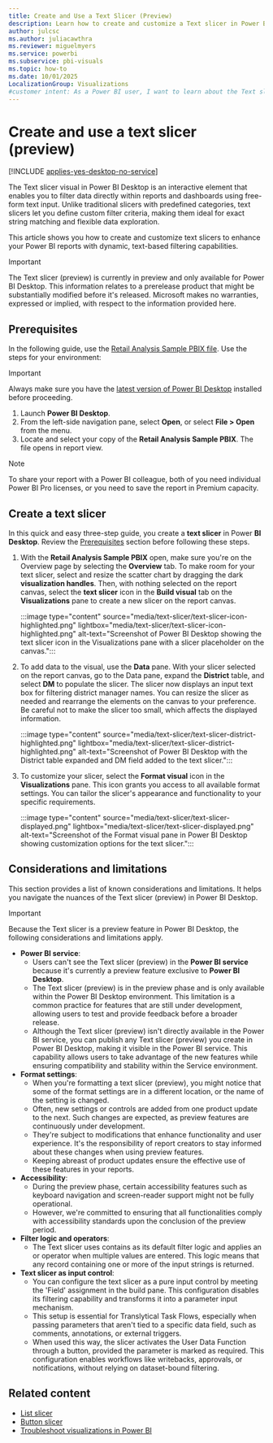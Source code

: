 ```yaml
---
title: Create and Use a Text Slicer (Preview)
description: Learn how to create and customize a Text slicer in Power BI Desktop for dynamic data filtering. Follow step-by-step instructions to enhance your reports with interactive text-based filters.
author: julcsc
ms.author: juliacawthra
ms.reviewer: miguelmyers
ms.service: powerbi
ms.subservice: pbi-visuals
ms.topic: how-to
ms.date: 10/01/2025
LocalizationGroup: Visualizations
#customer intent: As a Power BI user, I want to learn about the Text slicer (preview) feature in Power BI Desktop, including how to create and customize it, so I can enhance my reports with interactive filtering options.
---
```


# Create and use a text slicer (preview)

[!INCLUDE [applies-yes-desktop-no-service](../includes/applies-yes-desktop-no-service.md)]

The Text slicer visual in Power BI Desktop is an interactive element that enables you to filter data directly within reports and dashboards using free-form text input. Unlike traditional slicers with predefined categories, text slicers let you define custom filter criteria, making them ideal for exact string matching and flexible data exploration.

This article shows you how to create and customize text slicers to enhance your Power BI reports with dynamic, text-based filtering capabilities.

> [!IMPORTANT]
> The Text slicer (preview) is currently in preview and only available for Power BI Desktop. This information relates to a prerelease product that might be substantially modified before it's released. Microsoft makes no warranties, expressed or implied, with respect to the information provided here.

## Prerequisites

In the following guide, use the [Retail Analysis Sample PBIX file](https://download.microsoft.com/download/9/6/D/96DDC2FF-2568-491D-AAFA-AFDD6F763AE3/Retail%20Analysis%20Sample%20PBIX.pbix). Use the steps for your environment:

> [!IMPORTANT]
> Always make sure you have the [latest version of Power BI Desktop](https://www.microsoft.com/en-us/download/details.aspx?id=58494) installed before proceeding.

1. Launch **Power BI Desktop**.
1. From the left-side navigation pane, select **Open**, or select **File > Open** from the menu.
1. Locate and select your copy of the **Retail Analysis Sample PBIX**. The file opens in report view.

> [!NOTE]
> To share your report with a Power BI colleague, both of you need individual Power BI Pro licenses, or you need to save the report in Premium capacity.

## Create a text slicer

In this quick and easy three-step guide, you create a **text slicer** in Power **BI Desktop**. Review the [Prerequisites](#prerequisites) section before following these steps.

1. With the **Retail Analysis Sample PBIX** open, make sure you're on the Overview page by selecting the **Overview** tab. To make room for your text slicer, select and resize the scatter chart by dragging the dark **visualization handles**. Then, with nothing selected on the report canvas, select the **text slicer** icon in the **Build visual** tab on the **Visualizations** pane to create a new slicer on the report canvas.

   :::image type="content" source="media/text-slicer/text-slicer-icon-highlighted.png" lightbox="media/text-slicer/text-slicer-icon-highlighted.png" alt-text="Screenshot of Power BI Desktop showing the text slicer icon in the Visualizations pane with a slicer placeholder on the canvas.":::

1. To add data to the visual, use the **Data** pane. With your slicer selected on the report canvas, go to the Data pane, expand the **District** table, and select **DM** to populate the slicer. The slicer now displays an input text box for filtering district manager names. You can resize the slicer as needed and rearrange the elements on the canvas to your preference. Be careful not to make the slicer too small, which affects the displayed information.

   :::image type="content" source="media/text-slicer/text-slicer-district-highlighted.png" lightbox="media/text-slicer/text-slicer-district-highlighted.png" alt-text="Screenshot of Power BI Desktop with the District table expanded and DM field added to the text slicer.":::

1. To customize your slicer, select the **Format visual** icon in the **Visualizations** pane. This icon grants you access to all available format settings. You can tailor the slicer's appearance and functionality to your specific requirements.

   :::image type="content" source="media/text-slicer/text-slicer-displayed.png" lightbox="media/text-slicer/text-slicer-displayed.png" alt-text="Screenshot of the Format visual pane in Power BI Desktop showing customization options for the text slicer.":::

## Considerations and limitations

This section provides a list of known considerations and limitations. It helps you navigate the nuances of the Text slicer (preview) in Power BI Desktop.

> [!IMPORTANT]
> Because the Text slicer is a preview feature in Power BI Desktop, the following considerations and limitations apply.

- **Power BI service**:
  - Users can't see the Text slicer (preview) in the **Power BI service** because it's currently a preview feature exclusive to **Power BI Desktop**.
  - The Text slicer (preview) is in the preview phase and is only available within the Power BI Desktop environment. This limitation is a common practice for features that are still under development, allowing users to test and provide feedback before a broader release.
  - Although the Text slicer (preview) isn't directly available in the Power BI service, you can publish any Text slicer (preview) you create in Power BI Desktop, making it visible in the Power BI service. This capability allows users to take advantage of the new features while ensuring compatibility and stability within the Service environment.
- **Format settings**:
  - When you're formatting a text slicer (preview), you might notice that some of the format settings are in a different location, or the name of the setting is changed.
  - Often, new settings or controls are added from one product update to the next. Such changes are expected, as preview features are continuously under development.
  - They're subject to modifications that enhance functionality and user experience. It's the responsibility of report creators to stay informed about these changes when using preview features.
  - Keeping abreast of product updates ensure the effective use of these features in your reports.
- **Accessibility**:
  - During the preview phase, certain accessibility features such as keyboard navigation and screen-reader support might not be fully operational.
  - However, we're committed to ensuring that all functionalities comply with accessibility standards upon the conclusion of the preview period.
- **Filter logic and operators**:
  - The Text slicer uses contains as its default filter logic and applies an or operator when multiple values are entered. This logic means that any record containing one or more of the input strings is returned.
- **Text slicer as input control**:
  - You can configure the text slicer as a pure input control by meeting the 'Field' assignment in the build pane. This configuration disables its filtering capability and transforms it into a parameter input mechanism.
  - This setup is essential for Translytical Task Flows, especially when passing parameters that aren't tied to a specific data field, such as comments, annotations, or external triggers.
  - When used this way, the slicer activates the User Data Function through a button, provided the parameter is marked as required. This configuration enables workflows like writebacks, approvals, or notifications, without relying on dataset-bound filtering.

## Related content

- [List slicer](power-bi-visualization-list-slicer.md)
- [Button slicer](power-bi-visualization-button-slicer.md)
- [Troubleshoot visualizations in Power BI](power-bi-visualization-troubleshoot.md)
